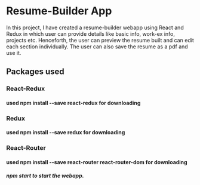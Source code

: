 # Resume-Builder App
In  this project, I have created a resume-builder webapp using React and Redux in which user can provide details like
basic info, work-ex info, projects etc. Henceforth, the user can preview the resume built and can edit each section
individually. The user can also save the resume as a pdf and use it.

## Packages used
 ### React-Redux
  #### used npm install --save react-redux for downloading 
 ### Redux
  #### used npm install --save redux for downloading 
 ### React-Router
  #### used npm install --save react-router react-router-dom for downloading
  
 ##### npm start to start the webapp.
 

 
